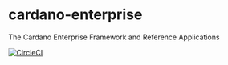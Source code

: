 # cardano-enterprise
The Cardano Enterprise Framework and Reference Applications

[![CircleCI](https://circleci.com/gh/input-output-hk/cardano-enterprise/tree/experiment%2Fbase-network.svg?style=svg&circle-token=1a9dcf544cec8cb581fa377d8524d2854cfb10e9)](https://circleci.com/gh/input-output-hk/cardano-enterprise/tree/experiment%2Fbase-network)
